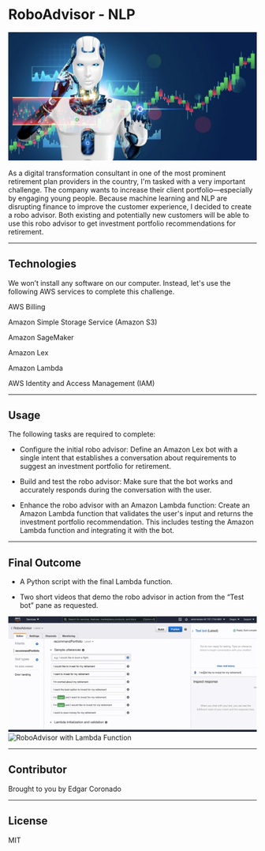 # RoboAdvisor - NLP

![](Images/robo.png)

As a digital transformation consultant in one of the most prominent retirement plan providers in the country, I'm tasked with a very important challenge. The company wants to increase their client portfolio—especially by engaging young people. Because machine learning and NLP are disrupting finance to improve the customer experience, I decided to create a robo advisor. Both existing and potentially new customers will be able to use this robo advisor to get investment portfolio recommendations for retirement.

---

## Technologies

We won’t install any software on our computer. Instead, let's use the following AWS services to complete this challenge. 

AWS Billing

Amazon Simple Storage Service (Amazon S3)

Amazon SageMaker

Amazon Lex

Amazon Lambda

AWS Identity and Access Management (IAM)

---

## Usage

The following tasks are required to complete:

- Configure the initial robo advisor: Define an Amazon Lex bot with a single intent that establishes a conversation about requirements to suggest an investment portfolio for retirement.

- Build and test the robo advisor: Make sure that the bot works and accurately responds during the conversation with the user.

- Enhance the robo advisor with an Amazon Lambda function: Create an Amazon Lambda function that validates the user's input and returns the investment portfolio recommendation. This includes testing the Amazon Lambda function and integrating it with the bot.


---

## Final Outcome

- A Python script with the final Lambda function.

- Two short videos that demo the robo advisor in action from the “Test bot” pane as requested. 

![Initial RoboAdvisor](Images/testbot.gif)
![RoboAdvisor with Lambda Function](Images/)

---

## Contributor

Brought to you by Edgar Coronado

---

## License

MIT